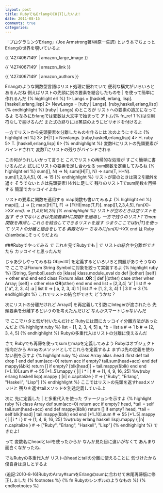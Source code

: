```yaml
---
layout: post
title: RubyでもErlangの[H|T]したいよ!
date: 2011-08-15
comments: true
categories:
---
```



「プログラミングErlang」(Joe Armstrong著/榊原一矢訳)
という本でちょっとErlangの世界を覗いているよ

{{ '4274067149' | amazon_large_image }}

{{ '4274067149' | amazon_link }}

{{ '4274067149' | amazon_authors }}

Erlangのような関数型言語はリスト処理に優れていて
便利な構文がいろいろとあるんだね
例えばリストの先頭に別の要素を結合したものを
 | を使って簡単に作れるんだ
{% highlight erl %}
1> Langs = [haskell, erlang, lisp].
[haskell,erlang,lisp]
2> NewLangs = [ruby | Langs].
[ruby,haskell,erlang,lisp]
{% endhighlight %}
[ruby | Langs] のところが
リストへの要素の追加になってるよ
ちなみにErlangでは変数は大文字で始まって
アトム{% fn_ref 1 %}は引用符なしで書けるんだ
また式の終りには英語のようにピリオドを付けるよ

一方でリストから先頭要素を分離したものを作るには
次のようにするよ
{% highlight erl %}
3> [H|T] = Newlangs. 
[ruby,haskell,erlang,lisp]
4> H.
ruby
5> T.
[haskell,erlang,lisp]
6> 
{% endhighlight %}
変数Hにリストの先頭要素がバインドされて
変数Tにリストの残りがバインドされる

この何がうれしいかって言うと
これでリストの再帰的な処理が
すごく簡単に書けるんだよ
試しにリストの要素を足し合わせる
sum関数を定義してみるね
{% highlight erl %}
sum([], N) -> N;
sum([H|T], N) -> sum(T, H+N).
sum([1,2,3,4,5], 0).
=> 15
{% endhighlight %}
リストが空のときは第２引数Nを返す
そうでないときは先頭要素HをNに足して
残りのリストTでsum関数を再帰する
簡潔でカッコイイよねー

リストの要素に関数を適用する
map関数も書いてみるよ
{% highlight erl %}
map([], _) -> [];
map([H|T], F) -> [F(H)|map(T,F)].
map([1,2,3,4,5], fun(X)->X*X end).
=> [1,4,9,16,25]
{% endhighlight %}
リストが空のときは空リストを返す
そうでないときは先頭要素Hに関数Fを適用し
一方で残りのリストTでmap関数を再帰し
これらを結合してできるリストを返す
つまりここでは[H|T]を使って
リストの分離と結合をしてる
素敵だねー
ちなみにfun(X)->X*X end は
Rubyのlambdaにそっくりだよね

###Rubyでやってみる
で
これを見てRubyでも | で
リストの結合や分離ができたら
カッコイイと思ったんだ

じゃあ少しやってみるね
Object#| を定義するといろいろと問題がありそうなので
ここではFixnum String Symbolに対象を絞って実装するよ
{% highlight ruby %}
[String, Symbol].each do |klass|
  klass.module_eval do
    def |(other)
      [self] + other
    end
  end
end
class Fixnum
  alias :__OR__ :|
  def |(other)
    case other
    when Array; [self] + other
    else __OR__(other)
    end
  end
end
list = [2,3,4]
'a' | list # => ["a", 2, 3, 4]
:a | list # => [:a, 2, 3, 4]
1 | list # => [1, 2, 3, 4]
1 | 3 # => 3
{% endhighlight %}
これでリストの結合ができた
どうかな？

次にリストの分離だけれど
Array#| を再定義して引数にIntegerが渡されたら
先頭要素を分離するというのを考えたんだけど
なんかスマートじゃないんだ

で
ここでハタと気が付いたんだけど
Rubyには既にカッコイイ分離方法があったんだよ
{% highlight ruby %}
list = [1, 2, 3, 4, 5]
a, *b = list
a # => 1
b # => [2, 3, 4, 5]
{% endhighlight %}
Rubyの多重代入はリストの分離に使えるんだ

さて
Rubyでも再帰を使ってsumとmapを定義してみよう
Rubyはオブジェクト指向だから
Arrayのメソッドとしてこれらを定義するよ
まずは先の定義を使わない例を示すよ
{% highlight ruby %}
class Array
  alias :head :first
  def tail
    drop 1
  end
  def sum(acc=0)
    return acc if empty?
    tail.sum(head+acc)
  end
  def mappy(&blk)
    return [] if empty?
    [blk[head]] + tail.mappy(&blk)
  end
end
[*1..10].sum # => 55
[*1..5].mappy { |i| i * i } # => [1, 4, 9, 16, 25]
%w(ruby erlang haskell lisp).mappy { |n| n.capitalize } # => ["Ruby", "Erlang", "Haskell", "Lisp"]
{% endhighlight %}
ここではリストの先頭を返すheadメソッドと
残りを返すtailメソッドを別途定義しているよ

次に
先に定義した | と多重代入を使った
ヴァージョンを示すよ
{% highlight ruby %}
class Array
  def sum(acc=0)
    return acc if empty?
    head, *tail = self
    tail.sum(head+acc)
  end
  def mappy(&blk)
    return [] if empty?
    head, *tail = self
    blk[head] | tail.mappy(&blk)
  end
end
[*1..10].sum # => 55
[*1..5].mappy { |i| i * i } # => [1, 4, 9, 16, 25]
%w(ruby erlang haskell lisp).mappy { |n| n.capitalize } # => ["Ruby", "Erlang", "Haskell", "Lisp"]
{% endhighlight %}
できたよ!

って
変数名にheadとtailを使ったからか
なんか見た目に違いがなくて
あんまり面白くなかったね..

でもRubyの多重代入が
リストのheadとtailの分離に使えることに
気づけたから僕自身は良しとするよ

(追記:2010-8-16)RubyのArray#sumをErlangのsumに合わせて末尾再帰版に修正しました
{% footnotes %}
   {% fn Rubyのシンボルのようなもの %}
{% endfootnotes %}

